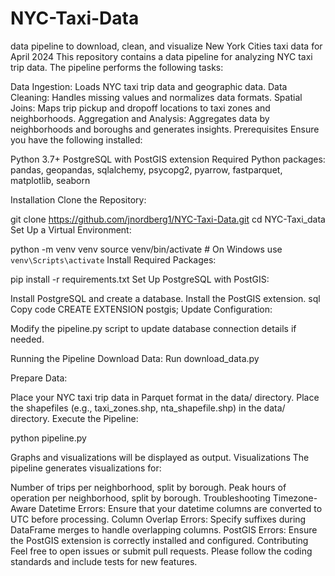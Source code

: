 # NYC-Taxi-Data
data pipeline to download, clean, and visualize New York Cities taxi data for April 2024
This repository contains a data pipeline for analyzing NYC taxi trip data. The pipeline performs the following tasks:

Data Ingestion: Loads NYC taxi trip data and geographic data.
Data Cleaning: Handles missing values and normalizes data formats.
Spatial Joins: Maps trip pickup and dropoff locations to taxi zones and neighborhoods.
Aggregation and Analysis: Aggregates data by neighborhoods and boroughs and generates insights.
Prerequisites
Ensure you have the following installed:

Python 3.7+
PostgreSQL with PostGIS extension
Required Python packages: pandas, geopandas, sqlalchemy, psycopg2, pyarrow, fastparquet, matplotlib, seaborn

Installation
Clone the Repository:

git clone https://github.com/jnordberg1/NYC-Taxi-Data.git
cd NYC-Taxi_data
Set Up a Virtual Environment:

python -m venv venv
source venv/bin/activate  # On Windows use `venv\Scripts\activate`
Install Required Packages:

pip install -r requirements.txt
Set Up PostgreSQL with PostGIS:

Install PostgreSQL and create a database.
Install the PostGIS extension.
sql
Copy code
CREATE EXTENSION postgis;
Update Configuration:

Modify the pipeline.py script to update database connection details if needed.

Running the Pipeline
Download Data:
Run download_data.py

Prepare Data:

Place your NYC taxi trip data in Parquet format in the data/ directory.
Place the shapefiles (e.g., taxi_zones.shp, nta_shapefile.shp) in the data/ directory.
Execute the Pipeline:

python pipeline.py

Graphs and visualizations will be displayed as output.
Visualizations
The pipeline generates visualizations for:

Number of trips per neighborhood, split by borough.
Peak hours of operation per neighborhood, split by borough.
Troubleshooting
Timezone-Aware Datetime Errors: Ensure that your datetime columns are converted to UTC before processing.
Column Overlap Errors: Specify suffixes during DataFrame merges to handle overlapping columns.
PostGIS Errors: Ensure the PostGIS extension is correctly installed and configured.
Contributing
Feel free to open issues or submit pull requests. Please follow the coding standards and include tests for new features.
